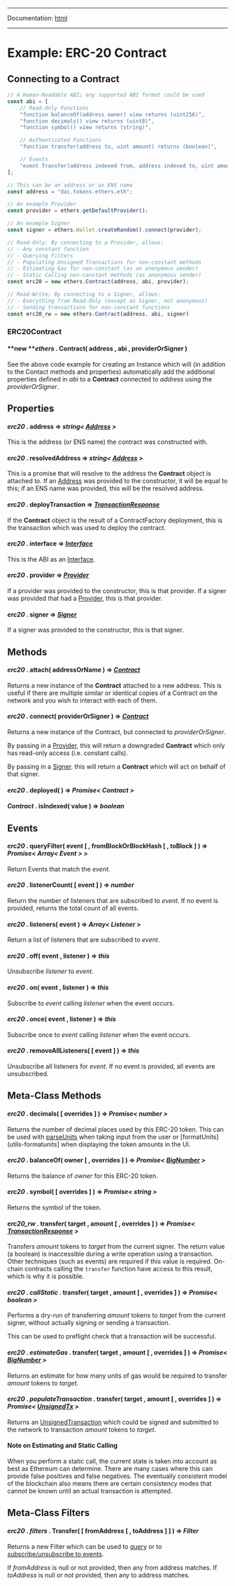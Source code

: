 -----

Documentation: [html](https://docs.ethers.io/)

-----

Example: ERC-20 Contract
========================

Connecting to a Contract
------------------------

```javascript
// A Human-Readable ABI; any supported ABI format could be used
const abi = [
    // Read-Only Functions
    "function balanceOf(address owner) view returns (uint256)",
    "function decimals() view returns (uint8)",
    "function symbol() view returns (string)",

    // Authenticated Functions
    "function transfer(address to, uint amount) returns (boolean)",

    // Events
    "event Transfer(address indexed from, address indexed to, uint amount)"
];

// This can be an address or an ENS name
const address = "dai.tokens.ethers.eth";

// An example Provider
const provider = ethers.getDefaultProvider();

// An example Signer
const signer = ethers.Wallet.createRandom().connect(provider);

// Read-Only; By connecting to a Provider, allows:
// - Any constant function
// - Querying Filters
// - Populating Unsigned Transactions for non-constant methods
// - Estimating Gas for non-constant (as an anonymous sender)
// - Static Calling non-constant methods (as anonymous sender)
const erc20 = new ethers.Contract(address, abi, provider);

// Read-Write; By connecting to a Signer, allows:
// - Everything from Read-Only (except as Signer, not anonymous)
// - Sending transactions for non-constant functions
const erc20_rw = new ethers.Contract(address, abi, signer)
```

### ERC20Contract

#### **new ***ethers* . **Contract**( address , abi , providerOrSigner )

See the above code example for creating an Instance which will (in addition to the Contact methods and properties) automatically add the additional properties defined in *abi* to a **Contract** connected to *address* using the *providerOrSigner*.


Properties
----------

#### *erc20* . **address** => *string< [Address](/v5/api/utils/address/#address) >*

This is the address (or ENS name) the contract was constructed with.


#### *erc20* . **resolvedAddress** => *string< [Address](/v5/api/utils/address/#address) >*

This is a promise that will resolve to the address the **Contract** object is attached to. If an [Address](/v5/api/utils/address/#address) was provided to the constructor, it will be equal to this; if an ENS name was provided, this will be the resolved address.


#### *erc20* . **deployTransaction** => *[TransactionResponse](/v5/api/providers/types/#providers-TransactionResponse)*

If the **Contract** object is the result of a ContractFactory deployment, this is the transaction which was used to deploy the contract.


#### *erc20* . **interface** => *[Interface](/v5/api/utils/abi/interface/)*

This is the ABI as an [Interface](/v5/api/utils/abi/interface/).


#### *erc20* . **provider** => *[Provider](/v5/api/providers/provider/)*

If a provider was provided to the constructor, this is that provider. If a signer was provided that had a [Provider](/v5/api/providers/provider/), this is that provider.


#### *erc20* . **signer** => *[Signer](/v5/api/signer/#Signer)*

If a signer was provided to the constructor, this is that signer.


Methods
-------

#### *erc20* . **attach**( addressOrName ) => *[Contract](/v5/api/contract/contract/)*

Returns a new instance of the **Contract** attached to a new address. This is useful if there are multiple similar or identical copies of a Contract on the network and you wish to interact with each of them.


#### *erc20* . **connect**( providerOrSigner ) => *[Contract](/v5/api/contract/contract/)*

Returns a new instance of the Contract, but connected to *providerOrSigner*.

By passing in a [Provider](/v5/api/providers/provider/), this will return a downgraded **Contract** which only has read-only access (i.e. constant calls).

By passing in a [Signer](/v5/api/signer/#Signer). this will return a **Contract** which will act on behalf of that signer.


#### *erc20* . **deployed**( ) => *Promise< Contract >*



#### *Contract* . **isIndexed**( value ) => *boolean*



Events
------

#### *erc20* . **queryFilter**( event [ , fromBlockOrBlockHash [ , toBlock ] ) => *Promise< Array< Event > >*

Return Events that match the *event*.


#### *erc20* . **listenerCount**( [ event ] ) => *number*

Return the number of listeners that are subscribed to *event*. If no event is provided, returns the total count of all events.


#### *erc20* . **listeners**( event ) => *Array< Listener >*

Return a list of listeners that are subscribed to *event*.


#### *erc20* . **off**( event , listener ) => *this*

Unsubscribe *listener* to *event*.


#### *erc20* . **on**( event , listener ) => *this*

Subscribe to *event* calling *listener* when the event occurs.


#### *erc20* . **once**( event , listener ) => *this*

Subscribe once to *event* calling *listener* when the event occurs.


#### *erc20* . **removeAllListeners**( [ event ] ) => *this*

Unsubscribe all listeners for *event*. If no event is provided, all events are unsubscribed.


Meta-Class Methods
------------------

#### *erc20* . **decimals**( [ overrides ] ) => *Promise< number >*

Returns the number of decimal places used by this ERC-20 token. This can be used with [parseUnits](/v5/api/utils/display-logic/#utils-parseUnits) when taking input from the user or [formatUnits](utils-formatunits] when displaying the token amounts in the UI.


#### *erc20* . **balanceOf**( owner [ , overrides ] ) => *Promise< [BigNumber](/v5/api/utils/bignumber/) >*

Returns the balance of *owner* for this ERC-20 token.


#### *erc20* . **symbol**( [ overrides ] ) => *Promise< string >*

Returns the symbol of the token.


#### *erc20_rw* . **transfer**( target , amount [ , overrides ] ) => *Promise< [TransactionResponse](/v5/api/providers/types/#providers-TransactionResponse) >*

Transfers *amount* tokens to *target* from the current signer. The return value (a boolean) is inaccessible during a write operation using a transaction. Other techniques (such as events) are required if this value is required. On-chain contracts calling the `transfer` function have access to this result, which is why it is possible.


#### *erc20* . *callStatic* . **transfer**( target , amount [ , overrides ] ) => *Promise< boolean >*

Performs a dry-run of transferring *amount* tokens to *target* from the current signer, without actually signing or sending a transaction.

This can be used to preflight check that a transaction will be successful.


#### *erc20* . *estimateGas* . **transfer**( target , amount [ , overrides ] ) => *Promise< [BigNumber](/v5/api/utils/bignumber/) >*

Returns an estimate for how many units of gas would be required to transfer *amount* tokens to *target*.


#### *erc20* . *populateTransaction* . **transfer**( target , amount [ , overrides ] ) => *Promise< [UnsignedTx](/v5/api/utils/transactions/#UnsignedTransaction) >*

Returns an [UnsignedTransaction](/v5/api/utils/transactions/#UnsignedTransaction) which could be signed and submitted to the network to transaction *amount* tokens to *target*.


#### Note on Estimating and Static Calling

When you perform a static call, the current state is taken into account as best as Ethereum can determine. There are many cases where this can provide false positives and false negatives. The eventually consistent model of the blockchain also means there are certain consistency modes that cannot be known until an actual transaction is attempted.


Meta-Class Filters
------------------

#### *erc20* . *filters* . **Transfer**( [ fromAddress [ , toAddress ] ] ) => *Filter*

Returns a new Filter which can be used to [query](/v5/api/contract/example/#erc20-queryfilter) or to [subscribe/unsubscribe to events](/v5/api/contract/example/#erc20-events).

If *fromAddress* is null or not provided, then any from address matches. If *toAddress* is null or not provided, then any to address matches.


